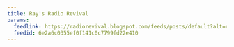 ```yaml
---
title: Ray's Radio Revival
params:
  feedlink: https://radiorevival.blogspot.com/feeds/posts/default?alt=rss
  feedid: 6e2a6c0355ef0f141c0c7799fd22e410
---
```

